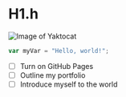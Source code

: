 # H1.h
![Image of Yaktocat](https://octodex.github.com/images/yaktocat.png)

``` javascript 
var myVar = "Hello, world!"; 
```
- [ ] Turn on GitHub Pages
- [ ] Outline my portfolio
- [ ] Introduce myself to the world
